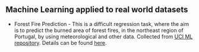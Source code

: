 ## Machine Learning applied to real world datasets
* Forest Fire Prediction - This is a difficult regression task, where the aim is to predict the burned area of forest fires, in the northeast region of Portugal, by using meteorological and other data. Collected from [UCI ML repository](http://archive.ics.uci.edu/ml/index.php). Details can be found [here](http://archive.ics.uci.edu/ml/datasets/Forest+Fires).
